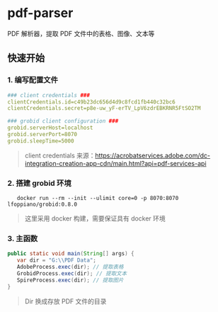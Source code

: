 # pdf-parser
PDF 解析器，提取 PDF 文件中的表格、图像、文本等

## 快速开始
### 1. 编写配置文件
```yaml
### client credentials ###
clientCredentials.id=c49b23dc656d4d9c8fcd1fb440c32bc6
clientCredentials.secret=p8e-uw_yF-erTV_LpV6zdrEBKRNR5FtSO2TM

### grobid client configuration ###
grobid.serverHost=localhost
grobid.serverPort=8070
grobid.sleepTime=5000
```
> client credentials 来源：https://acrobatservices.adobe.com/dc-integration-creation-app-cdn/main.html?api=pdf-services-api
### 2. 搭建 grobid 环境
```shell
   docker run --rm --init --ulimit core=0 -p 8070:8070 lfoppiano/grobid:0.8.0
```
> 这里采用 docker 构建，需要保证具有 docker 环境
### 3. 主函数
```java
public static void main(String[] args) {
   var dir = "G:\\PDF Data";
   AdobeProcess.exec(dir); // 提取表格
   GrobidProcess.exec(dir); // 提取文本
   SpireProcess.exec(dir); // 提取图片
}
```
> Dir 换成存放 PDF 文件的目录
   

